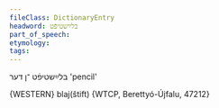 ```yaml
---
fileClass: DictionaryEntry
headword: בלײַשטיפֿט
part_of_speech: 
etymology: 
tags: 
---
```

בלײַשטיפֿט
 ־ן
דער
'pencil'

{WESTERN}
blaj(štift)  {WTCP, Berettyó-Újfalu, 47212}
